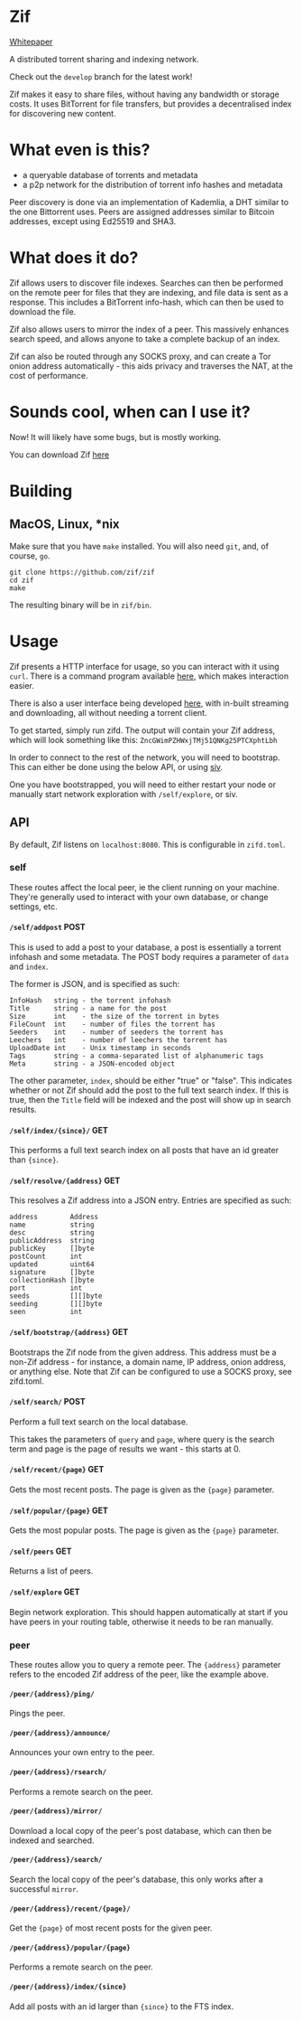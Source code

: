 # Zif

[Whitepaper](https://github.com/zif/whitepaper)

A distributed torrent sharing and indexing network.

Check out the ``develop`` branch for the latest work!

Zif makes it easy to share files, without having any bandwidth or storage costs. It uses BitTorrent for file transfers, but provides a decentralised index for discovering new content.

# What even is this?

- a queryable database of torrents and metadata
- a p2p network for the distribution of torrent info hashes and metadata

Peer discovery is done via an implementation of Kademlia, a DHT similar to the one Bittorrent uses. Peers are assigned addresses similar to Bitcoin addresses, except using Ed25519 and SHA3.

# What does it do?
Zif allows users to discover file indexes. Searches can then be performed on the remote peer for files that they are indexing, and file data is sent as a response. This includes a BitTorrent info-hash, which can then be used to download the file.

Zif also allows users to mirror the index of a peer. This massively enhances search speed, and allows anyone to take a complete backup of an index.

Zif can also be routed through any SOCKS proxy, and can create a Tor onion address automatically - this aids privacy and traverses the NAT, at the cost of performance.

# Sounds cool, when can I use it?

Now! It will likely have some bugs, but is mostly working.

You can download Zif [here](https://github.com/zif/zif/releases)

# Building

## MacOS, Linux, *nix
Make sure that you have `make` installed. You will also need `git`, and, of course, `go`.

```
git clone https://github.com/zif/zif
cd zif
make
```

The resulting binary will be in `zif/bin`.

# Usage

Zif presents a HTTP interface for usage, so you can interact with it using `curl`. There is a command program available [here](https://gitlab.com/PoroCYon/siv), which makes interaction easier.

There is also a user interface being developed [here](https://github.com/zif/ui), with in-built streaming and downloading, all without needing a torrent client.

To get started, simply run zifd. The output will contain your Zif address, which will look something like this: `ZncGWimPZHWxjTMj51QNKg25PTCXphtLbh`

In order to connect to the rest of the network, you will need to bootstrap. This can either be done using the below API, or using [siv](https://gitlab.com/PoroCYon/siv).

One you have bootstrapped, you will need to either restart your node or manually start network exploration with `/self/explore`, or siv.

## API

By default, Zif listens on `localhost:8080`. This is configurable in `zifd.toml`. 

### self

These routes affect the local peer, ie the client running on your machine. They're generally used to interact with your own database, or change settings, etc.

#### `/self/addpost` POST
This is used to add a post to your database, a post is essentially a torrent infohash and some metadata. The POST body requires a parameter of `data` and `index`.

The former is JSON, and is specified as such:
```
InfoHash   string - the torrent infohash
Title      string - a name for the post
Size       int    - the size of the torrent in bytes 
FileCount  int    - number of files the torrent has
Seeders    int    - number of seeders the torrent has
Leechers   int    - number of leechers the torrent has
UploadDate int    - Unix timestamp in seconds
Tags       string - a comma-separated list of alphanumeric tags
Meta       string - a JSON-encoded object
```

The other parameter, `index`, should be either "true" or "false". This indicates whether or not Zif should add the post to the full text search index. If this is true, then the `Title` field will be indexed and the post will show up in search results.

#### `/self/index/{since}/` GET
This performs a full text search index on all posts that have an id greater than `{since}`.

#### `/self/resolve/{address}` GET
This resolves a Zif address into a JSON entry. Entries are specified as such:

```
address        Address 
name           string  
desc           string  
publicAddress  string  
publicKey      []byte  
postCount      int     
updated        uint64  
signature      []byte 
collectionHash []byte 
port           int   
seeds          [][]byte 
seeding        [][]byte 
seen           int      
```

#### `/self/bootstrap/{address}` GET
Bootstraps the Zif node from the given address. This address must be a non-Zif address - for instance, a domain name, IP address, onion address, or anything else. Note that Zif can be configured to use a SOCKS proxy, see zifd.toml.

#### `/self/search/` POST
Perform a full text search on the local database.

This takes the parameters of `query` and `page`, where query is the search term and page is the page of results we want - this starts at 0.

#### `/self/recent/{page}` GET
Gets the most recent posts. The page is given as the `{page}` parameter.

#### `/self/popular/{page}` GET
Gets the most popular posts. The page is given as the `{page}` parameter.

#### `/self/peers` GET
Returns a list of peers.

#### `/self/explore` GET
Begin network exploration. This should happen automatically at start if you have peers in your routing table, otherwise it needs to be ran manually.

### peer
These routes allow you to query a remote peer. The `{address}` parameter refers to the encoded Zif address of the peer, like the example above.

#### `/peer/{address}/ping/`
Pings the peer.

#### `/peer/{address}/announce/`
Announces your own entry to the peer.

#### `/peer/{address}/rsearch/`
Performs a remote search on the peer.

#### `/peer/{address}/mirror/`
Download a local copy of the peer's post database, which can then be indexed and searched.

#### `/peer/{address}/search/`
Search the local copy of the peer's database, this only works after a successful `mirror`.

#### `/peer/{address}/recent/{page}/`
Get the `{page}` of most recent posts for the given peer.

#### `/peer/{address}/popular/{page}`
Performs a remote search on the peer.

#### `/peer/{address}/index/{since}`
Add all posts with an id larger than `{since}` to the FTS index.
